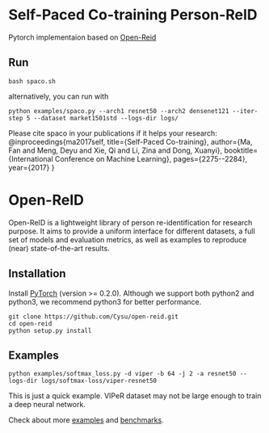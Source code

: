 # Self-Paced Co-training Person-ReID
Pytorch implementaion based on [Open-Reid](https://github.com/Cysu/open-reid.git)

## Run
```shell
bash spaco.sh
```
alternatively, you can run with 
```shell
python examples/spaco.py --arch1 resnet50 --arch2 densenet121 --iter-step 5 --dataset market1501std --logs-dir logs/
```

Please cite spaco in your publications if it helps your research:
@inproceedings{ma2017self,
  title={Self-Paced Co-training},
  author={Ma, Fan and Meng, Deyu and Xie, Qi and Li, Zina and Dong, Xuanyi},
  booktitle={International Conference on Machine Learning},
  pages={2275--2284},
  year={2017}
}

# Open-ReID
Open-ReID is a lightweight library of person re-identification for research
purpose. It aims to provide a uniform interface for different datasets, a full
set of models and evaluation metrics, as well as examples to reproduce (near)
state-of-the-art results.

## Installation

Install [PyTorch](http://pytorch.org/) (version >= 0.2.0). Although we support
both python2 and python3, we recommend python3 for better performance.

```shell
git clone https://github.com/Cysu/open-reid.git
cd open-reid
python setup.py install
```

## Examples

```shell
python examples/softmax_loss.py -d viper -b 64 -j 2 -a resnet50 --logs-dir logs/softmax-loss/viper-resnet50
```

This is just a quick example. VIPeR dataset may not be large enough to train a deep neural network.

Check about more [examples](https://cysu.github.io/open-reid/examples/training_id.html)
and [benchmarks](https://cysu.github.io/open-reid/examples/benchmarks.html).
